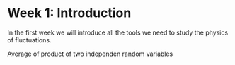 Week 1: Introduction
=======================

In the first week we will introduce all the tools we need to study the physics of fluctuations.

Average of product of two independen random variables